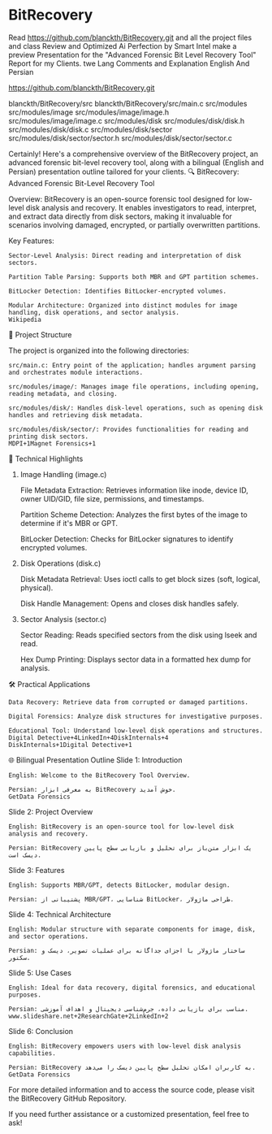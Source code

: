 # BitRecovery
Read https://github.com/blanckth/BitRecovery.git and all the project files and class 
Review and Optimized Ai Perfection by Smart Intel
make a preview Presentation for the "Advanced Forensic Bit Level Recovery Tool" Report for my Clients.
twe Lang Comments and Explanation English And Persian

https://github.com/blanckth/BitRecovery.git

blanckth/BitRecovery/src
blanckth/BitRecovery/src/main.c
src/modules
src/modules/image
src/modules/image/image.h
src/modules/image/image.c
src/modules/disk
src/modules/disk/disk.h
src/modules/disk/disk.c
src/modules/disk/sector
src/modules/disk/sector/sector.h
src/modules/disk/sector/sector.c

Certainly! Here's a comprehensive overview of the BitRecovery project, an advanced forensic bit-level recovery tool, along with a bilingual (English and Persian) presentation outline tailored for your clients.
🔍 BitRecovery: Advanced Forensic Bit-Level Recovery Tool

Overview:
BitRecovery is an open-source forensic tool designed for low-level disk analysis and recovery. It enables investigators to read, interpret, and extract data directly from disk sectors, making it invaluable for scenarios involving damaged, encrypted, or partially overwritten partitions.

Key Features:

    Sector-Level Analysis: Direct reading and interpretation of disk sectors.

    Partition Table Parsing: Supports both MBR and GPT partition schemes.

    BitLocker Detection: Identifies BitLocker-encrypted volumes.

    Modular Architecture: Organized into distinct modules for image handling, disk operations, and sector analysis.
    Wikipedia

📁 Project Structure

The project is organized into the following directories:

    src/main.c: Entry point of the application; handles argument parsing and orchestrates module interactions.

    src/modules/image/: Manages image file operations, including opening, reading metadata, and closing.

    src/modules/disk/: Handles disk-level operations, such as opening disk handles and retrieving disk metadata.

    src/modules/disk/sector/: Provides functionalities for reading and printing disk sectors.
    MDPI+1Magnet Forensics+1

🧠 Technical Highlights
1. Image Handling (image.c)

    File Metadata Extraction: Retrieves information like inode, device ID, owner UID/GID, file size, permissions, and timestamps.

    Partition Scheme Detection: Analyzes the first bytes of the image to determine if it's MBR or GPT.

    BitLocker Detection: Checks for BitLocker signatures to identify encrypted volumes.

2. Disk Operations (disk.c)

    Disk Metadata Retrieval: Uses ioctl calls to get block sizes (soft, logical, physical).

    Disk Handle Management: Opens and closes disk handles safely.

3. Sector Analysis (sector.c)

    Sector Reading: Reads specified sectors from the disk using lseek and read.

    Hex Dump Printing: Displays sector data in a formatted hex dump for analysis.

🛠️ Practical Applications

    Data Recovery: Retrieve data from corrupted or damaged partitions.

    Digital Forensics: Analyze disk structures for investigative purposes.

    Educational Tool: Understand low-level disk operations and structures.
    Digital Detective+4LinkedIn+4DiskInternals+4
    DiskInternals+1Digital Detective+1

🌐 Bilingual Presentation Outline
Slide 1: Introduction

    English: Welcome to the BitRecovery Tool Overview.

    Persian: به معرفی ابزار BitRecovery خوش آمدید.
    GetData Forensics

Slide 2: Project Overview

    English: BitRecovery is an open-source tool for low-level disk analysis and recovery.

    Persian: BitRecovery یک ابزار متن‌باز برای تحلیل و بازیابی سطح پایین دیسک است.

Slide 3: Features

    English: Supports MBR/GPT, detects BitLocker, modular design.

    Persian: پشتیبانی از MBR/GPT، شناسایی BitLocker، طراحی ماژولار.

Slide 4: Technical Architecture

    English: Modular structure with separate components for image, disk, and sector operations.

    Persian: ساختار ماژولار با اجزای جداگانه برای عملیات تصویر، دیسک و سکتور.

Slide 5: Use Cases

    English: Ideal for data recovery, digital forensics, and educational purposes.

    Persian: مناسب برای بازیابی داده، جرم‌شناسی دیجیتال و اهداف آموزشی.
    www.slideshare.net+2ResearchGate+2LinkedIn+2

Slide 6: Conclusion

    English: BitRecovery empowers users with low-level disk analysis capabilities.

    Persian: BitRecovery به کاربران امکان تحلیل سطح پایین دیسک را می‌دهد.
    GetData Forensics

For more detailed information and to access the source code, please visit the BitRecovery GitHub Repository.

If you need further assistance or a customized presentation, feel free to ask!

